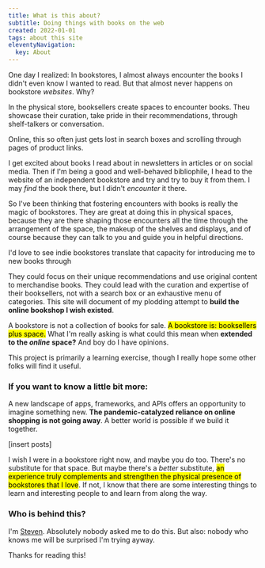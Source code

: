 ```yaml
---
title: What is this about?
subtitle: Doing things with books on the web
created: 2022-01-01
tags: about this site
eleventyNavigation:
  key: About
---
```


One day I realized: In bookstores, I almost always encounter the books I didn't even know I wanted to read. But that almost never happens on bookstore *websites*. Why?

In the physical store, booksellers create spaces to encounter books. Theu showcase their curation, take pride in their recommendations, through shelf-talkers or conversation.

Online, this so often just gets lost in search boxes and scrolling through pages of product links.

I get excited about books I read about in newsletters in articles or on social media. Then if I'm being a good and well-behaved bibliophile, I head to the website of an independent bookstore and try and try to buy it from them. I may *find* the book there, but I didn't *encounter* it there.

So I've been thinking that fostering encounters with books is really the magic of bookstores. They are great at doing this in physical spaces, because they are there shaping those encounters all the time through the arrangement of the space, the makeup of the shelves and displays, and of course because they can talk to you and guide you in helpful directions.

I'd love to see indie bookstores translate that capacity for introducing me to new books through 

They could focus on their unique recommendations and use original content to merchandise books. They could lead with the curation and expertise of their booksellers, not with a search box or an exhaustive menu of categories. This site will document of my plodding attempt to **build the online bookshop I wish existed**.

A bookstore is not a collection of books for sale. <mark class="bg-amber-100">A bookstore is: booksellers plus space.</mark> What I'm really asking is what could this mean when **extended to the _online_ space?** And boy do I have opinions.

This project is primarily a learning exercise, though I really hope some other folks will find it useful.

### If you want to know a little bit more:

A new landscape of apps, frameworks, and APIs offers an opportunity to imagine something new. **The pandemic-catalyzed reliance on online shopping is not going away**. A better world is possible if we build it together.

[insert posts]

I wish I were in a bookstore right now, and maybe you do too. There's no substitute for that space. But maybe there's a <em>better</em> substitute, <mark class="bg-amber-100">an experience truly complements and strengthen the physical presence of bookstores that I love</mark>. If not, I know that there are some interesting things to learn and interesting people to and learn from along the way.

### Who is behind this?

I'm [Steven](https://stevenpate.com/). Absolutely nobody asked me to do this. But also: nobody who knows me will be surprised I'm trying ayway.

Thanks for reading this!
